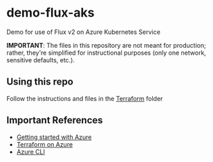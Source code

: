 # demo-flux-aks
Demo for use of Flux v2 on Azure Kubernetes Service

**IMPORTANT**: The files in this repository are not meant for production; rather, they're simplified for instructional purposes (only one network, sensitive defaults, etc.).

## Using this repo
Follow the instructions and files in the [Terraform](/terraform/) folder

## Important References
- [Getting started with Azure](https://azure.microsoft.com/en-us/free/search/)
- [Terraform on Azure](https://docs.microsoft.com/en-us/azure/developer/terraform/overview)
- [Azure CLI](https://docs.microsoft.com/en-us/cli/azure/)
